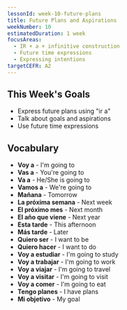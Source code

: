 ```yaml
---
lessonId: week-10-future-plans
title: Future Plans and Aspirations
weekNumber: 10
estimatedDuration: 1 week
focusAreas:
  - IR + a + infinitive construction
  - Future time expressions
  - Expressing intentions
targetCEFR: A2
---
```


## This Week's Goals

- Express future plans using "ir a"
- Talk about goals and aspirations
- Use future time expressions

## Vocabulary

- **Voy a** - I'm going to
- **Vas a** - You're going to
- **Va a** - He/She is going to
- **Vamos a** - We're going to
- **Mañana** - Tomorrow
- **La próxima semana** - Next week
- **El próximo mes** - Next month
- **El año que viene** - Next year
- **Esta tarde** - This afternoon
- **Más tarde** - Later
- **Quiero ser** - I want to be
- **Quiero hacer** - I want to do
- **Voy a estudiar** - I'm going to study
- **Voy a trabajar** - I'm going to work
- **Voy a viajar** - I'm going to travel
- **Voy a visitar** - I'm going to visit
- **Voy a comer** - I'm going to eat
- **Tengo planes** - I have plans
- **Mi objetivo** - My goal

